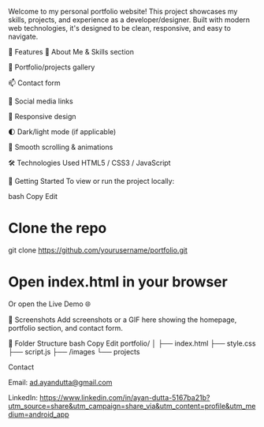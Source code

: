Welcome to my personal portfolio website! This project showcases my skills, projects, and experience as a developer/designer. Built with modern web technologies, it's designed to be clean, responsive, and easy to navigate.

🧠 Features
💼 About Me & Skills section

📂 Portfolio/projects gallery

📫 Contact form

🔗 Social media links

📱 Responsive design

🌓 Dark/light mode (if applicable)

🔄 Smooth scrolling & animations

🛠️ Technologies Used
HTML5 / CSS3 / JavaScript


🚀 Getting Started
To view or run the project locally:

bash
Copy
Edit
# Clone the repo
git clone https://github.com/yourusername/portfolio.git

# Open index.html in your browser
Or open the Live Demo 🌐

📸 Screenshots
Add screenshots or a GIF here showing the homepage, portfolio section, and contact form.

🧩 Folder Structure
bash
Copy
Edit
portfolio/
│
├── index.html
├── style.css
├── script.js
├── /images
└── projects

 Contact

Email: ad.ayandutta@gmail.com

LinkedIn: https://www.linkedin.com/in/ayan-dutta-5167ba21b?utm_source=share&utm_campaign=share_via&utm_content=profile&utm_medium=android_app

                 

